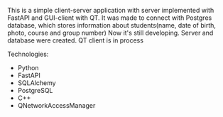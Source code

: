 This is a simple client-server application with server implemented with FastAPI and GUI-client with QT.
It was made to connect with Postgres database, which stores information about students(name, date of birth, photo, course and group number)
Now it's still developing. Server and database were created. QT client is in process 


Technologies:
* Python
* FastAPI
* SQLAlchemy
* PostgreSQL
* C++
* QNetworkAccessManager
